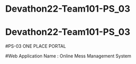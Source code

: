 # Devathon22-Team101-PS_03
#
# Devathon22-Team101-PS_03

#PS-03 ONE PLACE PORTAL

#Web Application Name : Online Mess Management  System
